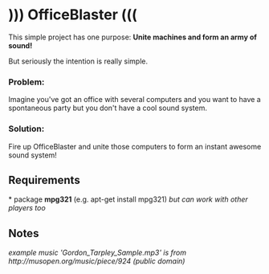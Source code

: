 <h1>))) OfficeBlaster (((</h1>
This simple project has one purpose: <b>Unite machines and form an army of sound!</b>

But seriously the intention is really simple.

<h3>Problem:</h3>
Imagine you've got an office with several computers and
you want to have a spontaneous party but you don't have a cool sound system.

<h3>Solution:</h3>

Fire up OfficeBlaster and unite those computers to form an instant awesome sound system! 

<h2>Requirements</h2>
* package <b>mpg321</b> (e.g. apt-get install mpg321) <i>but can work with other players too</i>

<h2>Notes</h2>
<i>example music 'Gordon_Tarpley_Sample.mp3' is from http://musopen.org/music/piece/924 (public domain)</i>
